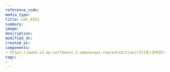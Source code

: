 ```yaml
---
reference_code:
media_type:
title: LHS_0152
summary:
image:
description:
modified_at:
created_at:
components:
- https://wwm3.s3.ap-northeast-2.amazonaws.com/exhibition/(3)2층/생애관2/LHS_0152.jpg
tags:
-
---
```


